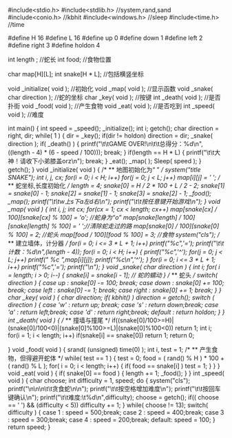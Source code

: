#include<stdio.h>
#include<stdlib.h>  //system,rand,sand
#include<conio.h>   //kbhit
#include<windows.h> //sleep
#include<time.h>    //time

#define H 16
#define L 16
#define up      0
#define down    1
#define left    2
#define right   3
#define holdon  4

int length ;        //蛇长
int food;           //食物位置

char map[H][L];
int snake[H * L];   //包括横竖坐标

void _initialize( void );      //初始化
void _map( void );             //显示函数
void _snake( char direction ); //蛇的坐标
char _key( void );             //按键
int _death( void );            //是否扑街
void _food( void );            //产生食物
void _eat( void );             //是否吃到
int _speed( void );            //难度

int main()
{
    int speed = _speed();
    _initialize();
    int i;
    getch();
    char direction = right, dir;
    while( 1 )
    {
        dir = _key();
        if(dir != holdon)
            direction = dir;
        _snake( direction );
        if( _death() )
        {
            printf("\t\tGAME OVER!\n\t\t总得分：%d\n",((length - 4) * (6 - speed / 100)));
            break;
        }
        if(length == H * L)
        {
            printf("\t\t大神！请收下小弟膝盖orz\n");
            break;
        }
        _eat();
        _map( );
        Sleep( speed );
    }
    getch();
}
void _initialize( void )
{
    /*
    **  地图初始化为“ ”
    */
    system("title SNAKE");
    int i, j, cx;
    for(i = 0; i < H; i++)
        for(j = 0; j < L; j++)
            map[i][j] = ' ';
    /*
    **  蛇坐标,长度初始化
    */
    length = 4;
    snake[0] = H / 2 * 100 + L / 2 - 2;
    snake[1] = snake[0] - 1;
    snake[2] = snake[1] - 1;
    snake[3] = snake[2] - 1;
    _food();
    _map();
    printf("\t\tw上s下a左d右\n");
    printf("\t\t按任意键开始游戏\n");
}
void _map( void )
{
    int i, j;
    int cx;
    for(cx = 1; cx < length; cx++)
        map[snake[cx] / 100][snake[cx] % 100] = 'o';    //蛇身为“o”
    map[snake[length] / 100][snake[length] % 100] = ' ';//清除蛇走过的路
    map[snake[0] / 100][snake[0] % 100] = 2;            //蛇头
    map[food / 100][food % 100] = 3;                    //食物
    system("cls");
    /*
    **  建立墙体，计分器
    */
    for(i = 0; i <= 3 * L + 1; i++)
        printf("%c",'=');
    printf("\t\t计数：%d\n",(length - 4));
    for(i = 0; i < H; i++)
    {
        printf("%c",'^');
        for(j = 0; j < L; j++)
            printf(" %c ",map[i][j]);
        printf("%c\n",'^');
    }
    for(i = 0; i <= 3 * L + 1; i++)
        printf("%c",'=');
    printf("\n");
}
void _snake( char direction )
{
    int i;
    for( i = length; i > 0; i--)
    {
        snake[i] = snake[i - 1];    //  蛇的蠕动
    }
    /*
    **  蛇头
    */
    switch( direction )
    {
        case up     : snake[0] -= 100;  break;
        case down   : snake[0] += 100;  break;
        case left   : snake[0] -= 1;    break;
        case right  : snake[0] += 1;    break;
    }
}
char _key( void )
{
    char direction;
    if( kbhit() )
        direction = getch();
    switch ( direction )
    {
        case 'w' : return up; break;
        case 's' : return down;break;
        case 'a' : return left;break;
        case 'd' : return right;break;
        default  : return holdon;
    }
}
int _death( void )
{
    /*
    **  撞墙与撞尾
    */
    if((snake[0]/100>=H)|(snake[0]/100<0)|(snake[0]%100>=L)|(snake[0]%100<0))
        return 1;
    int i;
    for(i = 1; i < length; i++)
        if(snake[i] == snake[0])
            return 1;
    return 0;

}
void _food( void )
{
    srand( (unsigned) time(0) );
    int i, test = 1;
    /*
    **  产生食物，但得避开蛇体
    */
    while( test == 1 )
    {
        test = 0;
        food = ( rand() % H ) * 100 + ( rand() % L );
        for( i = 0; i < length; i++)
        {
            if( food == snake[i] )
                test = 1;
        }
    }
}
void _eat( void )
{
    if( snake[0] == food )
        {
            length += 1;
            _food();
        }
}
int _speed( void )
{
    char choose;
    int difficulty = 1, speed;
    do
    {
        system("cls");
        printf("\n\n\n\t\t贪食蛇\n\n");
        printf("\t\t按空格增加难度\n");
        printf("\t\t按回车键确认\n");
        printf("\t\t难度:\t%d\n",difficulty);
        choose = getch();
        if(( choose == ' ') && (difficulty < 5))
            difficulty += 1;
    }
    while( choose != 13);
    switch( difficulty )
    {
        case 1 : speed = 500;break;
        case 2 : speed = 400;break;
        case 3 : speed = 300;break;
        case 4 : speed = 200;break;
        default: speed = 100;
    }
    return speed;
}
